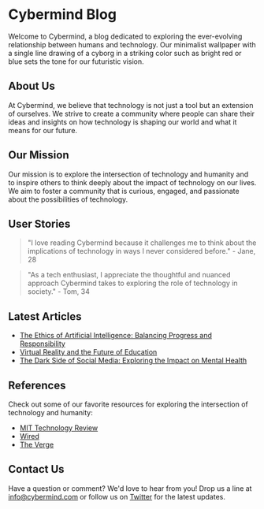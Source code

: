 <!--font:Great Vibes-->

# Cybermind Blog

Welcome to Cybermind, a blog dedicated to exploring the ever-evolving relationship between humans and technology. Our minimalist wallpaper with a single line drawing of a cyborg in a striking color such as bright red or blue sets the tone for our futuristic vision.

## About Us

At Cybermind, we believe that technology is not just a tool but an extension of ourselves. We strive to create a community where people can share their ideas and insights on how technology is shaping our world and what it means for our future.

## Our Mission

Our mission is to explore the intersection of technology and humanity and to inspire others to think deeply about the impact of technology on our lives. We aim to foster a community that is curious, engaged, and passionate about the possibilities of technology.

## User Stories

> "I love reading Cybermind because it challenges me to think about the implications of technology in ways I never considered before." - Jane, 28

> "As a tech enthusiast, I appreciate the thoughtful and nuanced approach Cybermind takes to exploring the role of technology in society." - Tom, 34

## Latest Articles

- [The Ethics of Artificial Intelligence: Balancing Progress and Responsibility](#)
- [Virtual Reality and the Future of Education](#)
- [The Dark Side of Social Media: Exploring the Impact on Mental Health](#)

## References

Check out some of our favorite resources for exploring the intersection of technology and humanity:

- [MIT Technology Review](#)
- [Wired](#)
- [The Verge](#)

## Contact Us

Have a question or comment? We'd love to hear from you! Drop us a line at info@cybermind.com or follow us on [Twitter](#) for the latest updates.

<!--

Write me content for website with wallpaper which alt text is:

"A minimalist wallpaper with a single line drawing of a cyborg, in a striking color such as bright red or blue."

The name/title of the page should not be 1:1 copy of the alt text but rather a real content of the website which is using this wallpaper.

- Use markdown format 
- Start with heading
- Heading should be short and concise
- The content should look like a real website 
- The website should not be about the wallpaper, wallpaper is just a related background
- Heading should be contain work "wallpaper" or "background"
- Include real sections like references, contact, user stories, etc. use things relevant to the page purpose.
- Feel free to use structure like headings, bullets, numbering, blockquotes, paragraphs, horizontal lines, etc.
- You can use formatting like bold or _italic_
- You can include UTF-8 emojis
- Links should be only #hash anchors (and you can refer to the document itself)
- Do not include images


---


# Cybermind - A Futuristic Blog on the Intersection of Technology and Humanity

Welcome to Cybermind, a blog dedicated to exploring the ever-evolving relationship between humans and technology. Our minimalist wallpaper with a single line drawing of a cyborg in a striking color such as bright red or blue sets the tone for our futuristic vision.

## About Us

At Cybermind, we believe that technology is not just a tool but an extension of ourselves. We strive to create a community where people can share their ideas and insights on how technology is shaping our world and what it means for our future.

## Our Mission

Our mission is to explore the intersection of technology and humanity and to inspire others to think deeply about the impact of technology on our lives. We aim to foster a community that is curious, engaged, and passionate about the possibilities of technology.

## User Stories

> "I love reading Cybermind because it challenges me to think about the implications of technology in ways I never considered before." - Jane, 28

> "As a tech enthusiast, I appreciate the thoughtful and nuanced approach Cybermind takes to exploring the role of technology in society." - Tom, 34

## Latest Articles

- [The Ethics of Artificial Intelligence: Balancing Progress and Responsibility](#)
- [Virtual Reality and the Future of Education](#)
- [The Dark Side of Social Media: Exploring the Impact on Mental Health](#)

## References

Check out some of our favorite resources for exploring the intersection of technology and humanity:

- [MIT Technology Review](#)
- [Wired](#)
- [The Verge](#)

## Contact Us

Have a question or comment? We'd love to hear from you! Drop us a line at info@cybermind.com or follow us on [Twitter](#) for the latest updates.

-->
